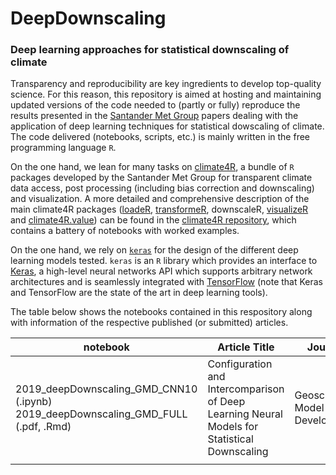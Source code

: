 # DeepDownscaling
### Deep learning approaches for statistical downscaling of climate

Transparency and reproducibility are key ingredients to develop top-quality science. For this reason, this repository is aimed at hosting and maintaining updated versions of the code needed to (partly or fully) reproduce the results presented in the [Santander Met Group](http://www.meteo.unican.es/en/view/publications) papers dealing with the application of deep learning techniques for statistical dowscaling of climate. The code delivered (notebooks, scripts,  etc.) is mainly written in the free programming language `R`.

On the one hand, we lean for many tasks on [climate4R](https://github.com/SantanderMetGroup/climate4R), a bundle of `R` packages developed by the Santander Met Group for transparent climate data access, post processing (including bias correction and downscaling) and visualization. A more detailed and comprehensive description of the main climate4R packages ([loadeR](https://github.com/SantanderMetGroup/loadeR), [transformeR](https://github.com/SantanderMetGroup/transformeR), downscaleR, [visualizeR](https://github.com/SantanderMetGroup/visualizeR) and [climate4R.value](https://github.com/SantanderMetGroup/climate4R.value)) can be found in the [climate4R repository](https://github.com/SantanderMetGroup/notebooks), which contains a battery of notebooks with worked examples.

On the one hand, we rely on [`keras`](https://cran.r-project.org/web/packages/keras/index.html) for the design of the different deep learning models tested. `keras` is an `R` library which provides an interface to [Keras](https://keras.io), a high-level neural networks API which supports arbitrary network architectures and is seamlessly integrated with [TensorFlow](https://www.tensorflow.org/) (note that Keras and TensorFlow are the state of the art in deep learning tools).

The table below shows the notebooks contained in this respository along with information of the respective published (or submitted) articles.
 
| notebook  | Article Title | Journal | DOI  	
|---|---|---|---
| 2019_deepDownscaling_GMD_CNN10 (.ipynb)                    2019_deepDownscaling_GMD_FULL (.pdf, .Rmd)| Configuration and Intercomparison of Deep Learning Neural Models for Statistical Downscaling | Geoscientific Model Development |
|  |  |  |
